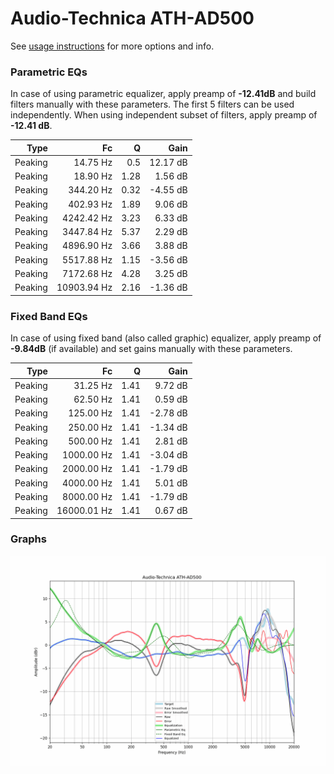 # Audio-Technica ATH-AD500
See [usage instructions](https://github.com/jaakkopasanen/AutoEq#usage) for more options and info.

### Parametric EQs
In case of using parametric equalizer, apply preamp of **-12.41dB** and build filters manually
with these parameters. The first 5 filters can be used independently.
When using independent subset of filters, apply preamp of **-12.41 dB**.

| Type    | Fc          |    Q | Gain     |
|--------:|------------:|-----:|---------:|
| Peaking | 14.75 Hz    | 0.5  | 12.17 dB |
| Peaking | 18.90 Hz    | 1.28 | 1.56 dB  |
| Peaking | 344.20 Hz   | 0.32 | -4.55 dB |
| Peaking | 402.93 Hz   | 1.89 | 9.06 dB  |
| Peaking | 4242.42 Hz  | 3.23 | 6.33 dB  |
| Peaking | 3447.84 Hz  | 5.37 | 2.29 dB  |
| Peaking | 4896.90 Hz  | 3.66 | 3.88 dB  |
| Peaking | 5517.88 Hz  | 1.15 | -3.56 dB |
| Peaking | 7172.68 Hz  | 4.28 | 3.25 dB  |
| Peaking | 10903.94 Hz | 2.16 | -1.36 dB |

### Fixed Band EQs
In case of using fixed band (also called graphic) equalizer, apply preamp of **-9.84dB**
(if available) and set gains manually with these parameters.

| Type    | Fc          |    Q | Gain     |
|--------:|------------:|-----:|---------:|
| Peaking | 31.25 Hz    | 1.41 | 9.72 dB  |
| Peaking | 62.50 Hz    | 1.41 | 0.59 dB  |
| Peaking | 125.00 Hz   | 1.41 | -2.78 dB |
| Peaking | 250.00 Hz   | 1.41 | -1.34 dB |
| Peaking | 500.00 Hz   | 1.41 | 2.81 dB  |
| Peaking | 1000.00 Hz  | 1.41 | -3.04 dB |
| Peaking | 2000.00 Hz  | 1.41 | -1.79 dB |
| Peaking | 4000.00 Hz  | 1.41 | 5.01 dB  |
| Peaking | 8000.00 Hz  | 1.41 | -1.79 dB |
| Peaking | 16000.01 Hz | 1.41 | 0.67 dB  |

### Graphs
![](./Audio-Technica%20ATH-AD500.png)